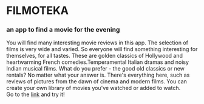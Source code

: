# FILMOTEKA 
### an app to find a movie for the evening
You will find many interesting movie reviews in this app. 
  The selection of films is very wide and varied. So everyone will find something interesting for themselves, for all tastes. These are golden classics of Hollywood and heartwarming French comedies.Temperamental Italian dramas and noisy Indian musical films. What do you prefer - the good old classics or new rentals? No matter what your answer is. There's everything here, such as reviews of pictures from the dawn of cinema and modern films.
You can create your own library of movies you've watched or added to watch.   
Go to the [link](https://kostusta.github.io/filmoteka-team-project-js/) and try it!
